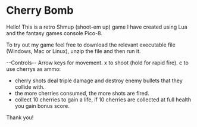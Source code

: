 # Cherry Bomb
Hello! 
This is a retro Shmup (shoot-em up) game I have created using Lua and the fantasy games console Pico-8.

To try out my game feel free to download the relevant executable file (Windows, Mac or Linux), unzip the file and then run it. 

--Controls--
Arrow keys for movement.
x to shoot (hold for rapid fire).
c to use cherrys as ammo:
- cherry shots deal triple damage and destroy enemy bullets that they collide with.
- the more cherries consumed, the more shots are fired.
- collect 10 cherries to gain a life, if 10 cherries are collected at full health you gain bonus score.


Thank you!
